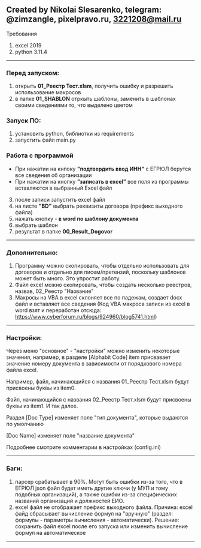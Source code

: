 Created by Nikolai Slesarenko, telegram: @zimzangle, pixelpravo.ru, 3221208@mail.ru
----------------------------------------------------------------------------------------
Требования
1) excel 2019
2) python 3.11.4
----------------------------------------------------------------------------------------
### Перед запуском:
1) открыть **01_Реестр Тест.xlsm**, получить ошибку и разрешить использование макросов
2) в папке **01_SHABLON** отркыть шаблоны, заменить в шаблонах своими сведениями то, что выделено цветом

### Запуск ПО:
1) установить python, библиотки из requirements
2) запустить файл main.py

### Работа с программой
 - При нажатии на кнпоку **"подтвердить ввод ИНН"**  с ЕГРЮЛ берутся все сведения об организации
 - При нажатии на кнопку **"записать в excel"** все поля из программы вставляются в выбранный Excel файл

3) после записи запустить excel файл
4) на листе **"BD"** выбрать реквизиты договора (префикс выходного файла)
5) нажать кнопку - **в word по шаблону документа**
7) выбрать шаблон
8) результат в папке **00_Result_Dogovor**
----------------------------------------------------------------------------------------

### Дополнительно:
1) Программу можно скопировать, чтобы отдельно использовать для договоров и отдельно для писем/претензий, поскольку шаблонов может быть много. Это упростит работу.
2) Файл excel можно скопировать, чтобы создать несколько реестров, назвав, 02_Реестр "Название"
3) Макросы на VBA в excel склоняет все по падежам, создает docx файл и вставляет все сведения
(Код VBA макроса записи из excel в word взят и переработан отсюда: https://www.cyberforum.ru/blogs/924960/blog5741.html)
----------------------------------------------------------------------------------------
### Настройки:

Через меню "основное" - "настройки" можно изменить некоторые значения, например, в разделе [Alphabit Code] item присвавает значение номеру документа в зависимости от порядкового номера файла excel. 

Например, файл, начинающийся с названия 01_Реестр Тест.xlsm будут присвоены буквы из item0.

Файл, начинающийся с названия 02_Реестр Тест.xlsm будут присвоены буквы из item1. И так далее.

Раздел [Doc Type] изменяет поле "тип документа", которые выдаются по умолчанию

[Doc Name] изменяет поле "название документа"


Подробнее смотрите комментарии в настройках (config.ini)

----------------------------------------------------------------------------------------
### Баги:
1) парсер срабатывает в 90%. Могут быть ошибки из-за того, что в ЕГРЮЛ json файл будет иметь другие ключи (у МУП и тому подобных организаций), а также ошибки из-за специфических названий организаций и должностей ЕИО.
2) excel файл не отображает префикс выходного файла. Причина: excel файд сбрасывает вычисление формул на "вручную" (раздел: формулы - параметры вычисления - автоматически). 
Решение: сохранить файл excel после его запуска или изменить вычисление формул на автоматическое
----------------------------------------------------------------------------------------
